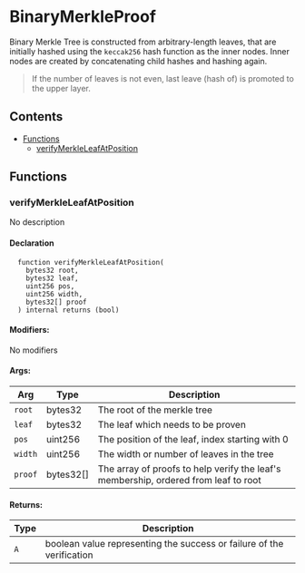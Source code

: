 # BinaryMerkleProof


Binary Merkle Tree is constructed from arbitrary-length leaves,
 that are initially hashed using the `keccak256` hash function as the inner nodes.
 Inner nodes are created by concatenating child hashes and hashing again.

> If the number of leaves is not even, last leave (hash of) is promoted to the upper layer.

## Contents
<!-- START doctoc generated TOC please keep comment here to allow auto update -->
<!-- DON'T EDIT THIS SECTION, INSTEAD RE-RUN doctoc TO UPDATE -->

- [Functions](#functions)
  - [verifyMerkleLeafAtPosition](#verifymerkleleafatposition)

<!-- END doctoc generated TOC please keep comment here to allow auto update -->




## Functions

### verifyMerkleLeafAtPosition
No description


#### Declaration
```solidity
  function verifyMerkleLeafAtPosition(
    bytes32 root,
    bytes32 leaf,
    uint256 pos,
    uint256 width,
    bytes32[] proof
  ) internal returns (bool)
```

#### Modifiers:
No modifiers

#### Args:
| Arg | Type | Description |
| --- | --- | --- |
|`root` | bytes32 | The root of the merkle tree
|`leaf` | bytes32 | The leaf which needs to be proven
|`pos` | uint256 | The position of the leaf, index starting with 0
|`width` | uint256 | The width or number of leaves in the tree
|`proof` | bytes32[] | The array of proofs to help verify the leaf's membership, ordered from leaf to root

#### Returns:
| Type | Description |
| --- | --- |
|`A` | boolean value representing the success or failure of the verification



